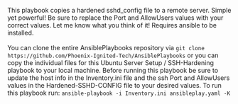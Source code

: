 This playbook copies a hardened sshd_config file to a remote server. Simple yet powerful! Be sure to replace the Port and AllowUsers values with your correct values. Let me know what you think of it! Requires ansible to be installed.
<br></br>
You can clone the entire AnsiblePlaybooks repository via `git clone https://github.com/Phoenix-Ignited-Tech/AnsiblePlaybooks` or you can copy the individual files for this Ubuntu Server Setup / SSH-Hardening playbook to your local machine.
Before running this playbook be sure to update the host info in the Inventory.ini file and the ssh Port and AllowUsers values in the Hardened-SSHD-CONFIG file to your desired values.
To run this playbook run: `ansible-playbook -i Inventory.ini ansibleplay.yaml -K`
